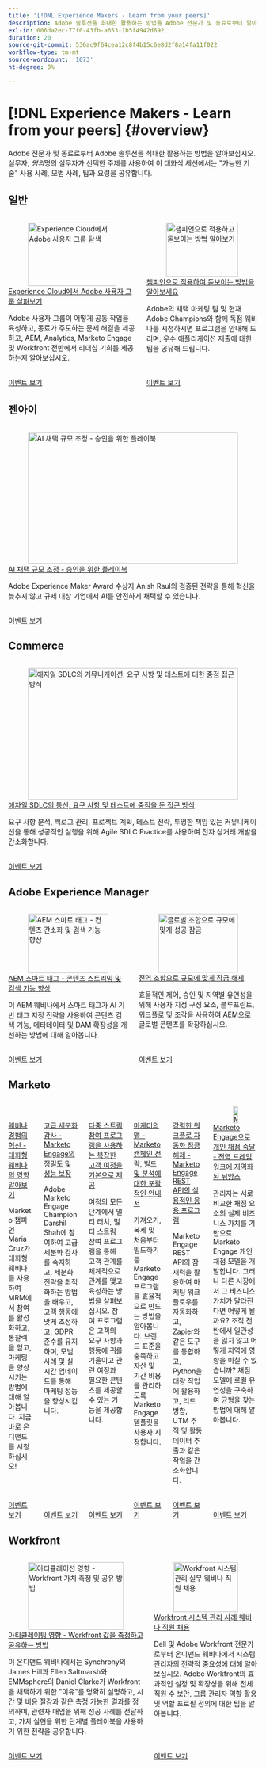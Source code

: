 ```yaml
---
title: '[!DNL Experience Makers - Learn from your peers]'
description: Adobe 솔루션을 최대한 활용하는 방법을 Adobe 전문가 및 동료로부터 알아보십시오. [!DNL Experience Makers - Learn from your peers] 은(는) 가상 고객 학습 이벤트의 글로벌 시리즈로,  [!DNL Adobe Experience Cloud] 솔루션에 대해 자세히 살펴보는 데 중점을 둡니다.
exl-id: 006da2ec-77f0-43fb-a653-1b5f4942d692
duration: 20
source-git-commit: 536ac9f64cea12c8f4b15c6e8d2f8a14fa11f022
workflow-type: tm+mt
source-wordcount: '1073'
ht-degree: 0%

---
```


# [!DNL Experience Makers - Learn from your peers] {#overview}

Adobe 전문가 및 동료로부터 Adobe 솔루션을 최대한 활용하는 방법을 알아보십시오. 실무자, _명의_&#x200B;명의 실무자가 선택한 주제를 사용하여 이 대화식 세션에서는 &quot;가능한 기술&quot; 사용 사례, 모범 사례, 팁과 요령을 공유합니다.

## 일반

<!-- CARDS
{cta  = Watch event}

* ./adobe-user-groups.md
* ./adobe-champion-application.md

-->
<!-- START CARDS HTML - DO NOT MODIFY BY HAND -->
<div class="columns">
    <div class="column is-half-tablet is-half-desktop is-one-third-widescreen" aria-label="Explore Adobe User Groups across Experience Cloud">
        <div class="card" style="height: 100%; display: flex; flex-direction: column; height: 100%;">
            <div class="card-image">
                <figure class="image x-is-16by9">
                    <a href="./adobe-user-groups.md" title="Experience Cloud에서 Adobe 사용자 그룹 탐색" target="_blank" rel="referrer">
                        <img class="is-bordered-r-small" src="https://video.tv.adobe.com/v/3470396/?format=jpeg&nocache=1758827718241" alt="Experience Cloud에서 Adobe 사용자 그룹 탐색"
                             style="width: 100%; aspect-ratio: 16 / 9; object-fit: cover; overflow: hidden; display: block; margin: auto;">
                    </a>
                </figure>
            </div>
            <div class="card-content is-padded-small" style="display: flex; flex-direction: column; flex-grow: 1; justify-content: space-between;">
                <div class="top-card-content">
                    <p class="headline is-size-6 has-text-weight-bold">
                        <a href="./adobe-user-groups.md" target="_blank" rel="referrer" title="Experience Cloud에서 Adobe 사용자 그룹 탐색">Experience Cloud에서 Adobe 사용자 그룹 살펴보기</a>
                    </p>
                    <p class="is-size-6">Adobe 사용자 그룹이 어떻게 공동 작업을 육성하고, 동료가 주도하는 문제 해결을 제공하고, AEM, Analytics, Marketo Engage 및 Workfront 전반에서 리더십 기회를 제공하는지 알아보십시오.</p>
                </div>
                <a href="./adobe-user-groups.md" target="_blank" rel="referrer" class="spectrum-Button spectrum-Button--outline spectrum-Button--primary spectrum-Button--sizeM" style="align-self: flex-start; margin-top: 1rem;">
                    <span class="spectrum-Button-label has-no-wrap has-text-weight-bold">이벤트 보기</span>
                </a>
            </div>
        </div>
    </div>
    <div class="column is-half-tablet is-half-desktop is-one-third-widescreen" aria-label="Learn how to apply and stand out as a Champion">
        <div class="card" style="height: 100%; display: flex; flex-direction: column; height: 100%;">
            <div class="card-image">
                <figure class="image x-is-16by9">
                    <a href="./adobe-champion-application.md" title="챔피언으로 적용하고 돋보이는 방법 알아보기" target="_blank" rel="referrer">
                        <img class="is-bordered-r-small" src="https://video.tv.adobe.com/v/3458989/?format=jpeg&nocache=1758827718250" alt="챔피언으로 적용하고 돋보이는 방법 알아보기"
                             style="width: 100%; aspect-ratio: 16 / 9; object-fit: cover; overflow: hidden; display: block; margin: auto;">
                    </a>
                </figure>
            </div>
            <div class="card-content is-padded-small" style="display: flex; flex-direction: column; flex-grow: 1; justify-content: space-between;">
                <div class="top-card-content">
                    <p class="headline is-size-6 has-text-weight-bold">
                        <a href="./adobe-champion-application.md" target="_blank" rel="referrer" title="챔피언으로 적용하고 돋보이는 방법 알아보기">챔피언으로 적용하여 돋보이는 방법을 알아보세요</a>
                    </p>
                    <p class="is-size-6">Adobe의 채택 마케팅 팀 및 현재 Adobe Champions와 함께 독점 웨비나를 시청하시면 프로그램을 안내해 드리며, 우수 애플리케이션 제출에 대한 팁을 공유해 드립니다.</p>
                </div>
                <a href="./adobe-champion-application.md" target="_blank" rel="referrer" class="spectrum-Button spectrum-Button--outline spectrum-Button--primary spectrum-Button--sizeM" style="align-self: flex-start; margin-top: 1rem;">
                    <span class="spectrum-Button-label has-no-wrap has-text-weight-bold">이벤트 보기</span>
                </a>
            </div>
        </div>
    </div>
</div>
<!-- END CARDS HTML - DO NOT MODIFY BY HAND -->

## 젠아이

<!-- CARDS
{cta  = Watch event}

* genai/sept2025/scale-ai-adoption-a-playbook-for-approvals.md
-->
<!-- START CARDS HTML - DO NOT MODIFY BY HAND -->
<div class="columns">
    <div class="column is-half-tablet is-half-desktop is-one-third-widescreen" aria-label="Scale AI Adoption - A Playbook for Approvals">
        <div class="card" style="height: 100%; display: flex; flex-direction: column; height: 100%;">
            <div class="card-image">
                <figure class="image x-is-16by9">
                    <a href="genai/sept2025/scale-ai-adoption-a-playbook-for-approvals.md" title="AI 채택 규모 조정 - 승인을 위한 플레이북" target="_blank" rel="referrer">
                        <img class="is-bordered-r-small" src="https://video.tv.adobe.com/v/3475270/?format=jpeg&nocache=1758827718788" alt="AI 채택 규모 조정 - 승인을 위한 플레이북"
                             style="width: 100%; aspect-ratio: 16 / 9; object-fit: cover; overflow: hidden; display: block; margin: auto;">
                    </a>
                </figure>
            </div>
            <div class="card-content is-padded-small" style="display: flex; flex-direction: column; flex-grow: 1; justify-content: space-between;">
                <div class="top-card-content">
                    <p class="headline is-size-6 has-text-weight-bold">
                        <a href="genai/sept2025/scale-ai-adoption-a-playbook-for-approvals.md" target="_blank" rel="referrer" title="AI 채택 규모 조정 - 승인을 위한 플레이북">AI 채택 규모 조정 - 승인을 위한 플레이북</a>
                    </p>
                    <p class="is-size-6">Adobe Experience Maker Award 수상자 Anish Raul의 검증된 전략을 통해 혁신을 늦추지 않고 규제 대상 기업에서 AI를 안전하게 채택할 수 있습니다.</p>
                </div>
                <a href="genai/sept2025/scale-ai-adoption-a-playbook-for-approvals.md" target="_blank" rel="referrer" class="spectrum-Button spectrum-Button--outline spectrum-Button--primary spectrum-Button--sizeM" style="align-self: flex-start; margin-top: 1rem;">
                    <span class="spectrum-Button-label has-no-wrap has-text-weight-bold">이벤트 보기</span>
                </a>
            </div>
        </div>
    </div>
</div>
<!-- END CARDS HTML - DO NOT MODIFY BY HAND -->


## Commerce

<!-- CARDS
* commerce/2024/agile-sdlc.md {cta  = Watch event}
-->
<!-- START CARDS HTML - DO NOT MODIFY BY HAND -->
<div class="columns">
    <div class="column is-half-tablet is-half-desktop is-one-third-widescreen" aria-label="A Focused Approach on Communication, Requirements, and Testing in Agile SDLC">
        <div class="card" style="height: 100%; display: flex; flex-direction: column; height: 100%;">
            <div class="card-image">
                <figure class="image x-is-16by9">
                    <a href="commerce/2024/agile-sdlc.md" title="애자일 SDLC의 커뮤니케이션, 요구 사항 및 테스트에 대한 중점 접근 방식" target="_blank" rel="referrer">
                        <img class="is-bordered-r-small" src="https://video.tv.adobe.com/v/3427501/?format=jpeg&nocache=1758827719151" alt="애자일 SDLC의 커뮤니케이션, 요구 사항 및 테스트에 대한 중점 접근 방식"
                             style="width: 100%; aspect-ratio: 16 / 9; object-fit: cover; overflow: hidden; display: block; margin: auto;">
                    </a>
                </figure>
            </div>
            <div class="card-content is-padded-small" style="display: flex; flex-direction: column; flex-grow: 1; justify-content: space-between;">
                <div class="top-card-content">
                    <p class="headline is-size-6 has-text-weight-bold">
                        <a href="commerce/2024/agile-sdlc.md" target="_blank" rel="referrer" title="애자일 SDLC의 커뮤니케이션, 요구 사항 및 테스트에 대한 중점 접근 방식">애자일 SDLC의 통신, 요구 사항 및 테스트에 중점을 둔 접근 방식</a>
                    </p>
                    <p class="is-size-6">요구 사항 분석, 백로그 관리, 프로젝트 계획, 테스트 전략, 투명한 책임 있는 커뮤니케이션을 통해 성공적인 실행을 위해 Agile SDLC Practice를 사용하여 전자 상거래 개발을 간소화합니다.</p>
                </div>
                <a href="commerce/2024/agile-sdlc.md" target="_blank" rel="referrer" class="spectrum-Button spectrum-Button--outline spectrum-Button--primary spectrum-Button--sizeM" style="align-self: flex-start; margin-top: 1rem;">
                    <span class="spectrum-Button-label has-no-wrap has-text-weight-bold">이벤트 보기</span>
                </a>
            </div>
        </div>
    </div>
</div>
<!-- END CARDS HTML - DO NOT MODIFY BY HAND -->

## Adobe Experience Manager

<!-- CARDS

{cta  = Watch event}

* experience-manager/aug2025/smart-tags.md
* experience-manager/july2024/global-digital-presence.md

-->
<!-- START CARDS HTML - DO NOT MODIFY BY HAND -->
<div class="columns">
    <div class="column is-half-tablet is-half-desktop is-one-third-widescreen" aria-label="AEM Smart Tags - Streamlining Content & Enhancing Discoverability">
        <div class="card" style="height: 100%; display: flex; flex-direction: column; height: 100%;">
            <div class="card-image">
                <figure class="image x-is-16by9">
                    <a href="experience-manager/aug2025/smart-tags.md" title="AEM 스마트 태그 - 컨텐츠 간소화 및 검색 기능 향상" target="_blank" rel="referrer">
                        <img class="is-bordered-r-small" src="https://video.tv.adobe.com/v/3471511/?format=jpeg&nocache=1758827719684" alt="AEM 스마트 태그 - 컨텐츠 간소화 및 검색 기능 향상"
                             style="width: 100%; aspect-ratio: 16 / 9; object-fit: cover; overflow: hidden; display: block; margin: auto;">
                    </a>
                </figure>
            </div>
            <div class="card-content is-padded-small" style="display: flex; flex-direction: column; flex-grow: 1; justify-content: space-between;">
                <div class="top-card-content">
                    <p class="headline is-size-6 has-text-weight-bold">
                        <a href="experience-manager/aug2025/smart-tags.md" target="_blank" rel="referrer" title="AEM 스마트 태그 - 컨텐츠 간소화 및 검색 기능 향상">AEM 스마트 태그 - 콘텐츠 스트리밍 및 검색 기능 향상</a>
                    </p>
                    <p class="is-size-6">이 AEM 웨비나에서 스마트 태그가 AI 기반 태그 지정 전략을 사용하여 콘텐츠 검색 기능, 메타데이터 및 DAM 확장성을 개선하는 방법에 대해 알아봅니다.</p>
                </div>
                <a href="experience-manager/aug2025/smart-tags.md" target="_blank" rel="referrer" class="spectrum-Button spectrum-Button--outline spectrum-Button--primary spectrum-Button--sizeM" style="align-self: flex-start; margin-top: 1rem;">
                    <span class="spectrum-Button-label has-no-wrap has-text-weight-bold">이벤트 보기</span>
                </a>
            </div>
        </div>
    </div>
    <div class="column is-half-tablet is-half-desktop is-one-third-widescreen" aria-label="Unlocking Success at Scale with a Global Combination">
        <div class="card" style="height: 100%; display: flex; flex-direction: column; height: 100%;">
            <div class="card-image">
                <figure class="image x-is-16by9">
                    <a href="experience-manager/july2024/global-digital-presence.md" title="글로벌 조합으로 규모에 맞게 성공 잠금" target="_blank" rel="referrer">
                        <img class="is-bordered-r-small" src="https://video.tv.adobe.com/v/3457918/?format=jpeg&nocache=1758827719664" alt="글로벌 조합으로 규모에 맞게 성공 잠금"
                             style="width: 100%; aspect-ratio: 16 / 9; object-fit: cover; overflow: hidden; display: block; margin: auto;">
                    </a>
                </figure>
            </div>
            <div class="card-content is-padded-small" style="display: flex; flex-direction: column; flex-grow: 1; justify-content: space-between;">
                <div class="top-card-content">
                    <p class="headline is-size-6 has-text-weight-bold">
                        <a href="experience-manager/july2024/global-digital-presence.md" target="_blank" rel="referrer" title="글로벌 조합으로 규모에 맞게 성공 잠금">전역 조합으로 규모에 맞게 잠금 해제</a>
                    </p>
                    <p class="is-size-6">효율적인 제어, 승인 및 지역별 유연성을 위해 사용자 지정 구성 요소, 블루프린트, 워크플로 및 조각을 사용하여 AEM으로 글로벌 콘텐츠를 확장하십시오.</p>
                </div>
                <a href="experience-manager/july2024/global-digital-presence.md" target="_blank" rel="referrer" class="spectrum-Button spectrum-Button--outline spectrum-Button--primary spectrum-Button--sizeM" style="align-self: flex-start; margin-top: 1rem;">
                    <span class="spectrum-Button-label has-no-wrap has-text-weight-bold">이벤트 보기</span>
                </a>
            </div>
        </div>
    </div>
</div>
<!-- END CARDS HTML - DO NOT MODIFY BY HAND -->

## Marketo

<!-- CARDS

{cta  = Watch event}

* marketo/may2025/interactive-webinars.md
* marketo/nov2024/advanced-segmentation.md
* marketo/sept2024/multi-stream-engagement-programs.md
* marketo/july2024/marketers-map-marketo-campaigns.md
* marketo/april2024/practical-applications-of-marketo-engage-rest-api.md
* marketo/jan2024/person-scoring-mastery.md
-->
<!-- START CARDS HTML - DO NOT MODIFY BY HAND -->
<div class="columns">
    <div class="column is-half-tablet is-half-desktop is-one-third-widescreen" aria-label="Revolutionizing Your Webinar Experience - Discover the Impact of Interactive Webinars">
        <div class="card" style="height: 100%; display: flex; flex-direction: column; height: 100%;">
            <div class="card-image">
                <figure class="image x-is-16by9">
                    <a href="marketo/may2025/interactive-webinars.md" title="웨비나 경험의 혁신 - 대화형 웨비나의 영향 알아보기" target="_blank" rel="referrer">
                        <img class="is-bordered-r-small" src="https://video.tv.adobe.com/v/3458099/?format=jpeg&nocache=1758827720096" alt="웨비나 경험의 혁신 - 대화형 웨비나의 영향 알아보기"
                             style="width: 100%; aspect-ratio: 16 / 9; object-fit: cover; overflow: hidden; display: block; margin: auto;">
                    </a>
                </figure>
            </div>
            <div class="card-content is-padded-small" style="display: flex; flex-direction: column; flex-grow: 1; justify-content: space-between;">
                <div class="top-card-content">
                    <p class="headline is-size-6 has-text-weight-bold">
                        <a href="marketo/may2025/interactive-webinars.md" target="_blank" rel="referrer" title="웨비나 경험의 혁신 - 대화형 웨비나의 영향 알아보기">웨비나 경험의 혁신 - 대화형 웨비나의 영향 알아보기</a>
                    </p>
                    <p class="is-size-6">Marketo 챔피언 Maria Cruz가 대화형 웨비나를 사용하여 MRM에서 참여를 활성화하고, 통찰력을 얻고, 마케팅을 향상시키는 방법에 대해 알아봅니다. 지금 바로 온디맨드를 시청하십시오!</p>
                </div>
                <a href="marketo/may2025/interactive-webinars.md" target="_blank" rel="referrer" class="spectrum-Button spectrum-Button--outline spectrum-Button--primary spectrum-Button--sizeM" style="align-self: flex-start; margin-top: 1rem;">
                    <span class="spectrum-Button-label has-no-wrap has-text-weight-bold">이벤트 보기</span>
                </a>
            </div>
        </div>
    </div>
    <div class="column is-half-tablet is-half-desktop is-one-third-widescreen" aria-label="Advanced Segmentation Audits - Ensuring Precision and Performance in Marketo Engage">
        <div class="card" style="height: 100%; display: flex; flex-direction: column; height: 100%;">
            <div class="card-image">
                <figure class="image x-is-16by9">
                    <a href="marketo/nov2024/advanced-segmentation.md" title="고급 세그멘테이션 감사 - Marketo Engage의 정밀도 및 성능 보장" target="_blank" rel="referrer">
                        <img class="is-bordered-r-small" src="https://video.tv.adobe.com/v/3439383/?format=jpeg&nocache=1758827720125" alt="고급 세그멘테이션 감사 - Marketo Engage의 정밀도 및 성능 보장"
                             style="width: 100%; aspect-ratio: 16 / 9; object-fit: cover; overflow: hidden; display: block; margin: auto;">
                    </a>
                </figure>
            </div>
            <div class="card-content is-padded-small" style="display: flex; flex-direction: column; flex-grow: 1; justify-content: space-between;">
                <div class="top-card-content">
                    <p class="headline is-size-6 has-text-weight-bold">
                        <a href="marketo/nov2024/advanced-segmentation.md" target="_blank" rel="referrer" title="고급 세그멘테이션 감사 - Marketo Engage의 정밀도 및 성능 보장">고급 세분화 감사 - Marketo Engage의 정밀도 및 성능 보장</a>
                    </p>
                    <p class="is-size-6">Adobe Marketo Engage Champion Darshil Shah에 참여하여 고급 세분화 감사를 숙지하고, 세분화 전략을 최적화하는 방법을 배우고, 고객 행동에 맞게 조정하고, GDPR 준수를 유지하며, 모범 사례 및 실시간 업데이트를 통해 마케팅 성능을 향상시킵니다.</p>
                </div>
                <a href="marketo/nov2024/advanced-segmentation.md" target="_blank" rel="referrer" class="spectrum-Button spectrum-Button--outline spectrum-Button--primary spectrum-Button--sizeM" style="align-self: flex-start; margin-top: 1rem;">
                    <span class="spectrum-Button-label has-no-wrap has-text-weight-bold">이벤트 보기</span>
                </a>
            </div>
        </div>
    </div>
    <div class="column is-half-tablet is-half-desktop is-one-third-widescreen" aria-label="Master complex customer journeys with Multi-Stream Engagement Programs">
        <div class="card" style="height: 100%; display: flex; flex-direction: column; height: 100%;">
            <div class="card-image">
                <figure class="image x-is-16by9">
                    <a href="marketo/sept2024/multi-stream-engagement-programs.md" title="멀티 스트림 참여 프로그램을 통한 복잡한 고객 여정 기본" target="_blank" rel="referrer">
                        <img class="is-bordered-r-small" src="https://video.tv.adobe.com/v/3434490/?format=jpeg&nocache=1758827720110" alt="멀티 스트림 참여 프로그램을 통한 복잡한 고객 여정 기본"
                             style="width: 100%; aspect-ratio: 16 / 9; object-fit: cover; overflow: hidden; display: block; margin: auto;">
                    </a>
                </figure>
            </div>
            <div class="card-content is-padded-small" style="display: flex; flex-direction: column; flex-grow: 1; justify-content: space-between;">
                <div class="top-card-content">
                    <p class="headline is-size-6 has-text-weight-bold">
                        <a href="marketo/sept2024/multi-stream-engagement-programs.md" target="_blank" rel="referrer" title="멀티 스트림 참여 프로그램을 통한 복잡한 고객 여정 기본">다중 스트림 참여 프로그램을 사용하는 복잡한 고객 여정을 기본으로 제공</a>
                    </p>
                    <p class="is-size-6">여정의 모든 단계에서 멀티 터치, 멀티 스트림 참여 프로그램을 통해 고객 관계를 체계적으로 관계를 맺고 육성하는 방법을 살펴보십시오. 참여 프로그램은 고객의 요구 사항과 행동에 귀를 기울이고 관련 여정과 필요한 콘텐츠를 제공할 수 있는 기능을 제공합니다.</p>
                </div>
                <a href="marketo/sept2024/multi-stream-engagement-programs.md" target="_blank" rel="referrer" class="spectrum-Button spectrum-Button--outline spectrum-Button--primary spectrum-Button--sizeM" style="align-self: flex-start; margin-top: 1rem;">
                    <span class="spectrum-Button-label has-no-wrap has-text-weight-bold">이벤트 보기</span>
                </a>
            </div>
        </div>
    </div>
    <div class="column is-half-tablet is-half-desktop is-one-third-widescreen" aria-label="The Marketer's Map - A Comprehensive Guide to Strategizing, Building and Analyzing Marketo Campaigns">
        <div class="card" style="height: 100%; display: flex; flex-direction: column; height: 100%;">
            <div class="card-image">
                <figure class="image x-is-16by9">
                    <a href="marketo/july2024/marketers-map-marketo-campaigns.md" title="마케터 맵 - Marketo 캠페인 전략, 빌드 및 분석에 대한 포괄적인 안내서" target="_blank" rel="referrer">
                        <img class="is-bordered-r-small" src="https://video.tv.adobe.com/v/3432223/?format=jpeg&nocache=1758827720035" alt="마케터 맵 - Marketo 캠페인 전략, 빌드 및 분석에 대한 포괄적인 안내서"
                             style="width: 100%; aspect-ratio: 16 / 9; object-fit: cover; overflow: hidden; display: block; margin: auto;">
                    </a>
                </figure>
            </div>
            <div class="card-content is-padded-small" style="display: flex; flex-direction: column; flex-grow: 1; justify-content: space-between;">
                <div class="top-card-content">
                    <p class="headline is-size-6 has-text-weight-bold">
                        <a href="marketo/july2024/marketers-map-marketo-campaigns.md" target="_blank" rel="referrer" title="마케터 맵 - Marketo 캠페인 전략, 빌드 및 분석에 대한 포괄적인 안내서">마케터의 맵 - Marketo 캠페인 전략, 빌드 및 분석에 대한 포괄적인 안내서</a>
                    </p>
                    <p class="is-size-6">가져오기, 복제 및 처음부터 빌드하기 등 Marketo Engage 프로그램을 효율적으로 만드는 방법을 알아봅니다. 브랜드 표준을 충족하고 자산 및 기간 비용을 관리하도록 Marketo Engage 템플릿을 사용자 지정합니다.</p>
                </div>
                <a href="marketo/july2024/marketers-map-marketo-campaigns.md" target="_blank" rel="referrer" class="spectrum-Button spectrum-Button--outline spectrum-Button--primary spectrum-Button--sizeM" style="align-self: flex-start; margin-top: 1rem;">
                    <span class="spectrum-Button-label has-no-wrap has-text-weight-bold">이벤트 보기</span>
                </a>
            </div>
        </div>
    </div>
    <div class="column is-half-tablet is-half-desktop is-one-third-widescreen" aria-label="Unlocking Powerful Workflow Automation - Practical Applications of Marketo Engage REST API">
        <div class="card" style="height: 100%; display: flex; flex-direction: column; height: 100%;">
            <div class="card-image">
                <figure class="image x-is-16by9">
                    <a href="marketo/april2024/practical-applications-of-marketo-engage-rest-api.md" title="강력한 워크플로우 자동화 잠금 해제 - Marketo Engage REST API의 실용적인 애플리케이션" target="_blank" rel="referrer">
                        <img class="is-bordered-r-small" src="https://video.tv.adobe.com/v/3428435/?format=jpeg&nocache=1758827720077" alt="강력한 워크플로우 자동화 잠금 해제 - Marketo Engage REST API의 실용적인 애플리케이션"
                             style="width: 100%; aspect-ratio: 16 / 9; object-fit: cover; overflow: hidden; display: block; margin: auto;">
                    </a>
                </figure>
            </div>
            <div class="card-content is-padded-small" style="display: flex; flex-direction: column; flex-grow: 1; justify-content: space-between;">
                <div class="top-card-content">
                    <p class="headline is-size-6 has-text-weight-bold">
                        <a href="marketo/april2024/practical-applications-of-marketo-engage-rest-api.md" target="_blank" rel="referrer" title="강력한 워크플로우 자동화 잠금 해제 - Marketo Engage REST API의 실용적인 애플리케이션">강력한 워크플로 자동화 잠금 해제 - Marketo Engage REST API의 실용적인 응용 프로그램</a>
                    </p>
                    <p class="is-size-6">Marketo Engage REST API의 잠재력을 활용하여 마케팅 워크플로우를 자동화하고, Zapier와 같은 도구를 통합하고, Python을 대량 작업에 활용하고, 리드 병합, UTM 추적 및 활동 데이터 추출과 같은 작업을 간소화합니다.</p>
                </div>
                <a href="marketo/april2024/practical-applications-of-marketo-engage-rest-api.md" target="_blank" rel="referrer" class="spectrum-Button spectrum-Button--outline spectrum-Button--primary spectrum-Button--sizeM" style="align-self: flex-start; margin-top: 1rem;">
                    <span class="spectrum-Button-label has-no-wrap has-text-weight-bold">이벤트 보기</span>
                </a>
            </div>
        </div>
    </div>
    <div class="column is-half-tablet is-half-desktop is-one-third-widescreen" aria-label="Person Scoring Mastery with Marketo Engage - Localized Nuances in a Global Framework">
        <div class="card" style="height: 100%; display: flex; flex-direction: column; height: 100%;">
            <div class="card-image">
                <figure class="image x-is-16by9">
                    <a href="marketo/jan2024/person-scoring-mastery.md" title="Marketo Engage으로 개인 점수 매김 - 글로벌 프레임워크의 현지화된 뉘앙스" target="_blank" rel="referrer">
                        <img class="is-bordered-r-small" src="https://video.tv.adobe.com/v/3426914/?format=jpeg&nocache=1758827720060" alt="Marketo Engage으로 개인 점수 매김 - 글로벌 프레임워크의 현지화된 뉘앙스"
                             style="width: 100%; aspect-ratio: 16 / 9; object-fit: cover; overflow: hidden; display: block; margin: auto;">
                    </a>
                </figure>
            </div>
            <div class="card-content is-padded-small" style="display: flex; flex-direction: column; flex-grow: 1; justify-content: space-between;">
                <div class="top-card-content">
                    <p class="headline is-size-6 has-text-weight-bold">
                        <a href="marketo/jan2024/person-scoring-mastery.md" target="_blank" rel="referrer" title="Marketo Engage으로 개인 점수 매김 - 글로벌 프레임워크의 현지화된 뉘앙스">Marketo Engage으로 개인 채점 숙달 - 전역 프레임워크에 지역화된 뉘앙스</a>
                    </p>
                    <p class="is-size-6">관리자는 서로 비교한 채점 요소의 실제 비즈니스 가치를 기반으로 Marketo Engage 개인 채점 모델을 개발합니다. 그러나 다른 시장에서 그 비즈니스 가치가 달라진다면 어떻게 될까요? 조직 전반에서 일관성을 잃지 않고 어떻게 지역에 영향을 미칠 수 있습니까? 채점 모델에 로컬 유연성을 구축하여 균형을 찾는 방법에 대해 알아봅니다.</p>
                </div>
                <a href="marketo/jan2024/person-scoring-mastery.md" target="_blank" rel="referrer" class="spectrum-Button spectrum-Button--outline spectrum-Button--primary spectrum-Button--sizeM" style="align-self: flex-start; margin-top: 1rem;">
                    <span class="spectrum-Button-label has-no-wrap has-text-weight-bold">이벤트 보기</span>
                </a>
            </div>
        </div>
    </div>
</div>
<!-- END CARDS HTML - DO NOT MODIFY BY HAND -->

## Workfront

<!-- CARDS

{cta  = Watch event}

* workfront/2025/how-to-measure-and-share-workfront-value.md
* workfront/2024/04/staffing-your-workfront-system-admin-practice.md
-->
<!-- START CARDS HTML - DO NOT MODIFY BY HAND -->
<div class="columns">
    <div class="column is-half-tablet is-half-desktop is-one-third-widescreen" aria-label="Articulating Impact - How to Measure and Share Workfront Value">
        <div class="card" style="height: 100%; display: flex; flex-direction: column; height: 100%;">
            <div class="card-image">
                <figure class="image x-is-16by9">
                    <a href="workfront/2025/how-to-measure-and-share-workfront-value.md" title="아티큘레이션 영향 - Workfront 가치 측정 및 공유 방법" target="_blank" rel="referrer">
                        <img class="is-bordered-r-small" src="https://video.tv.adobe.com/v/3447501/?format=jpeg&nocache=1758827720810" alt="아티큘레이션 영향 - Workfront 가치 측정 및 공유 방법"
                             style="width: 100%; aspect-ratio: 16 / 9; object-fit: cover; overflow: hidden; display: block; margin: auto;">
                    </a>
                </figure>
            </div>
            <div class="card-content is-padded-small" style="display: flex; flex-direction: column; flex-grow: 1; justify-content: space-between;">
                <div class="top-card-content">
                    <p class="headline is-size-6 has-text-weight-bold">
                        <a href="workfront/2025/how-to-measure-and-share-workfront-value.md" target="_blank" rel="referrer" title="아티큘레이션 영향 - Workfront 가치 측정 및 공유 방법">아티큘레이팅 영향 - Workfront 값을 측정하고 공유하는 방법</a>
                    </p>
                    <p class="is-size-6">이 온디맨드 웨비나에서는 Synchrony의 James Hill과 Ellen Saltmarsh와 EMMsphere의 Daniel Clarke가 Workfront을 채택하기 위한 "이유"를 명확히 설명하고, 시간 및 비용 절감과 같은 측정 가능한 결과를 정의하며, 관련자 매입을 위해 성공 사례를 전달하고, 가치 실현을 위한 단계별 플레이북을 사용하기 위한 전략을 공유합니다.</p>
                </div>
                <a href="workfront/2025/how-to-measure-and-share-workfront-value.md" target="_blank" rel="referrer" class="spectrum-Button spectrum-Button--outline spectrum-Button--primary spectrum-Button--sizeM" style="align-self: flex-start; margin-top: 1rem;">
                    <span class="spectrum-Button-label has-no-wrap has-text-weight-bold">이벤트 보기</span>
                </a>
            </div>
        </div>
    </div>
    <div class="column is-half-tablet is-half-desktop is-one-third-widescreen" aria-label="Staffing your Workfront system admin practice webinar">
        <div class="card" style="height: 100%; display: flex; flex-direction: column; height: 100%;">
            <div class="card-image">
                <figure class="image x-is-16by9">
                    <a href="workfront/2024/04/staffing-your-workfront-system-admin-practice.md" title="Workfront 시스템 관리 실무 웨비나 직원 채용" target="_blank" rel="referrer">
                        <img class="is-bordered-r-small" src="https://video.tv.adobe.com/v/3431021/?format=jpeg&nocache=1758827720798" alt="Workfront 시스템 관리 실무 웨비나 직원 채용"
                             style="width: 100%; aspect-ratio: 16 / 9; object-fit: cover; overflow: hidden; display: block; margin: auto;">
                    </a>
                </figure>
            </div>
            <div class="card-content is-padded-small" style="display: flex; flex-direction: column; flex-grow: 1; justify-content: space-between;">
                <div class="top-card-content">
                    <p class="headline is-size-6 has-text-weight-bold">
                        <a href="workfront/2024/04/staffing-your-workfront-system-admin-practice.md" target="_blank" rel="referrer" title="Workfront 시스템 관리 실무 웨비나 직원 채용">Workfront 시스템 관리 사례 웨비나 직원 채용</a>
                    </p>
                    <p class="is-size-6">Dell 및 Adobe Workfront 전문가로부터 온디맨드 웨비나에서 시스템 관리자의 전략적 중요성에 대해 알아보십시오. Adobe Workfront의 효과적인 설정 및 확장성을 위해 전체 직원 수 보안, 그룹 관리자 역할 활용 및 역할 프로필 정의에 대한 팁을 알아봅니다.</p>
                </div>
                <a href="workfront/2024/04/staffing-your-workfront-system-admin-practice.md" target="_blank" rel="referrer" class="spectrum-Button spectrum-Button--outline spectrum-Button--primary spectrum-Button--sizeM" style="align-self: flex-start; margin-top: 1rem;">
                    <span class="spectrum-Button-label has-no-wrap has-text-weight-bold">이벤트 보기</span>
                </a>
            </div>
        </div>
    </div>
</div>
<!-- END CARDS HTML - DO NOT MODIFY BY HAND -->
